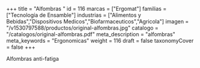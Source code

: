 +++
title = "Alfombras "
id = 116
marcas = ["Ergomat"]
familias = ["Tecnología de Ensamble"]
industrias = ["Alimentos y Bebidas","Dispositivos Medicos","Biofarmaceuticos","Agricola"]
imagen = "/v1530797588/productos/original-alfombras.jpg"
catalogo = "/catalogos/original-alfombras.pdf"
meta_description = "alfombras"
meta_keywords = "Ergonomicas"
weight = 116
draft = false
taxonomyCover = false
+++
<p>Alfombras anti-fatiga </p>